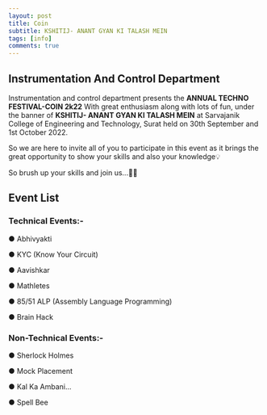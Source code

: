 ```yaml
---
layout: post
title: Coin
subtitle: KSHITIJ- ANANT GYAN KI TALASH MEIN
tags: [info]
comments: true
---
```

## Instrumentation And Control Department 

Instrumentation and control department presents the **ANNUAL TECHNO FESTIVAL-COIN 2k22** With great enthusiasm along with lots of fun, under the banner of  **KSHITIJ- ANANT GYAN KI TALASH MEIN** at Sarvajanik College of Engineering and Technology, Surat held on 30th September and 1st October 2022.


So we are here to invite all of you to participate in this event as it brings the great opportunity to show your skills and also your knowledge💡

So brush up your skills and join us...🤩💃

## Event List
### **Technical Events:-**

● Abhivyakti

● KYC (Know Your Circuit)

● Aavishkar

● Mathletes

● 85/51 ALP (Assembly Language Programming)

● Brain Hack
      
### **Non-Technical Events:-**

● Sherlock Holmes 

● Mock Placement

● Kal Ka Ambani...

● Spell Bee